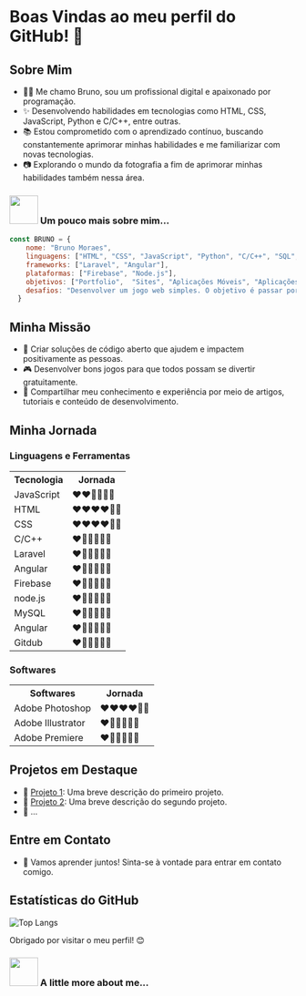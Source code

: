 # Boas Vindas ao meu perfil do GitHub! 👋

## Sobre Mim

- 👨‍💻 Me chamo Bruno, sou um profissional digital e apaixonado por programação.
- ✨ Desenvolvendo habilidades em tecnologias como HTML, CSS, JavaScript, Python e C/C++, entre outras.
- 📚 Estou comprometido com o aprendizado contínuo, buscando constantemente aprimorar minhas habilidades e me familiarizar com novas tecnologias.
- 📷 Explorando o mundo da fotografia a fim de aprimorar minhas habilidades também nessa área.
### <img src="https://media.giphy.com/media/VgCDAzcKvsR6OM0uWg/giphy.gif" width="50"> Um pouco mais sobre mim...
```Javascript
const BRUNO = {
    nome: "Bruno Moraes",
    linguagens: ["HTML", "CSS", "JavaScript", "Python", "C/C++", "SQL", "PHP"],
    frameworks: ["Laravel", "Angular"],
    plataformas: ["Firebase", "Node.js"],
    objetivos: ["Portfolio",  "Sites", "Aplicações Móveis", "Aplicações Desktop", "Aplicações Web", "Aplicações de Nuvem", "Jogos", "Artigos", "Fotos", "Ilustraçoes"],
    desafios: "Desenvolver um jogo web simples. O objetivo é passar por todo o processo de desenvolvimento, desde a concepção da ideia até a implantação do jogo.",
  }
````

## Minha Missão

- 🎯 Criar soluções de código aberto que ajudem e impactem positivamente as pessoas.
- 🎮 Desenvolver bons jogos para que todos possam se divertir gratuitamente.
- 📖 Compartilhar meu conhecimento e experiência por meio de artigos, tutoriais e conteúdo de desenvolvimento.

## Minha Jornada
### Linguagens e Ferramentas
<table>
    <tr>
      <th>Tecnologia</th>
      <th>Jornada</th>
    </tr>
    <tr><td>JavaScript</td><td>❤❤🤍🤍🤍🤍</td></tr>
    <tr><td>HTML</td><td>❤❤❤❤🤍🤍</td></tr>
    <tr><td>CSS</td><td>❤❤❤❤🤍🤍</td></tr>
    <tr><td>C/C++</td><td>❤🤍🤍🤍🤍🤍</td></tr>
    <tr><td>Laravel</td><td>❤🤍🤍🤍🤍🤍</td></tr>
    <tr><td>Angular</td><td>❤🤍🤍🤍🤍🤍</td></tr>
    <tr><td>Firebase</td><td>❤🤍🤍🤍🤍🤍</td></tr>
    <tr><td>node.js</td><td>❤🤍🤍🤍🤍🤍</td></tr>
    <tr><td>MySQL</td><td>❤🤍🤍🤍🤍🤍</td></tr>
    <tr><td>Angular</td><td>❤🤍🤍🤍🤍🤍</td></tr>
    <tr><td>Gitdub</td><td>❤🤍🤍🤍🤍🤍</td></tr>
</table>

### Softwares
<table>
    <tr>
        <th>Softwares</th>
        <th>Jornada</th>
    </tr>
    <tr><td>Adobe Photoshop</td><td>❤❤❤❤🤍🤍</td></tr>
    <tr><td>Adobe Illustrator</td><td>❤🤍🤍🤍🤍🤍</td></tr>
    <tr><td>Adobe Premiere</td><td>❤🤍🤍🤍🤍🤍</td></tr>
</table>

## Projetos em Destaque

- 🔗 [Projeto 1](link-para-o-projeto-1): Uma breve descrição do primeiro projeto.
- 🔗 [Projeto 2](link-para-o-projeto-2): Uma breve descrição do segundo projeto.
- 🔗 ...

## Entre em Contato

- 💬 Vamos aprender juntos! Sinta-se à vontade para entrar em contato comigo.

## Estatísticas do GitHub

![Top Langs](https://github-readme-stats.vercel.app/api/top-langs/?username=brunomoraesdigital&hide=TeX&layout=compact)

Obrigado por visitar o meu perfil! 😊

### <img src="https://media.giphy.com/media/VgCDAzcKvsR6OM0uWg/giphy.gif" width="50"> A little more about me...  
